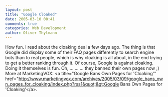 ```yaml
---
layout: post
title: "Google Cloaked"
date: 2005-03-10 08:41
comments: true
categories: Web Development
author: Oliver Thylmann
---
```



How fun. I read about the cloaking deal a few days ago. The thing is that Google did display some of their FAQ pages differently to search engine bots than to real people, which is why cloaking is all about, in the end trying to get a better ranking through it. Of course, Google is against cloaking. Doing it themselves is fun. Oh, ... ... ... they banned their own pages now ;) More at MarketingVOX: &lt;a title=&quot;Google Bans Own Pages for 'Cloaking'&quot; href=&quot;http://www.marketingvox.com/archives/2005/03/09/google_bans_own_pages_for_cloaking/index.php?rss1&quot;&gt;Google Bans Own Pages for 'Cloaking'&lt;/a&gt;.



